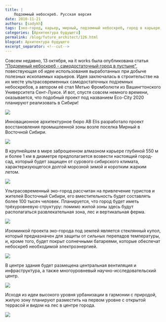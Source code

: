 ```yaml
---
title: |
    Подземный небоскреб. Русская версия
date: 2010-11-21
authors: [sadykh]
tags: [эко-город, карьер, мирный, подземный небоскреб, город в карьере, eco-city 2020, ab elis, восточная сибирь, город-сад]
categories: [Архитектура будущего]
permalink: /blog/future_architect/126.html
blogcat: Архитектура будущего
excerpt_separator: <!--cut-->
---
```


Совсем недавно, 13 октября, на it works была опубликована статья [ "Подземный небоскреб - самодостаточный город в пустыне"](http://itw66.ru/blog/future_architect/73.html), повествующая об идее использования выработанных при добыче полезных ископаемых карьеров. Идея заключалась в строительстве на их месте ультрасовременных самодостаточных подземных небоскребов, а автором её стал Метью Фромболюти из Вашингтонского Университета Сент-Луисе. И вот, спустя совсем немного времени, оказывается, что подобный проект под названием Eco-City 2020 планируют реализовать в Сибири!


![](http://itw66.ru/uploads/images/00/00/05/2010/11/21/4b7017.png)



<!--cut-->


Инновационное архитектурное бюро AB Elis разработало проект восстановления промышленной зоны возле поселка Мирный в Восточной Сибири. 


![](http://itw66.ru/uploads/images/00/00/05/2010/11/21/5babd5.jpg)


В крупнейшем в мире заброшенном алмазном карьере глубиной 550 м и более 1 км в диаметре предполагается возвести настоящий город-сад, который будет защищен от сурового сибирского климата, характеризующегося долгой морозной зимой и коротким жарким летом. 


![](http://itw66.ru/uploads/images/00/00/05/2010/11/21/9643bd.jpg)


Ультрасовременный эко-город рассчитан на привлечение туристов и жителей Восточный Сибири, его вместительность будет составлять более 100 тысяч человек. Планируется, что город будет иметь трёхуровневую структуру: помимо жилой зоны здесь будут располагаться развлекательная зона, лес и вертикальная ферма.


![](http://itw66.ru/uploads/images/00/00/05/2010/11/21/4d8754.jpg)


Изюминкой проекта эко-города под землей является стеклянный купол, который предназначен для защиты от сильных перепадов температуры, и, кроме того, будет покрыт солнечными батареями, которые обеспечат небоскреб необходимой электроэнергией.


![](http://itw66.ru/uploads/images/00/00/05/2010/11/21/3c599f.jpg)


В центре здания будет размещена центральная вентиляция и инфраструктура, а также многоуровневый научно-исследовательский центр. 


![](http://itw66.ru/uploads/images/00/00/05/2010/11/21/0cef20.jpg)


Исходя из идеи высокого уровня урбанизации в гармонии с природой, жилую зону планируют разместить на первом уровне с открытой террасой и видом на лес в центре города.


![](http://itw66.ru/uploads/images/00/00/05/2010/11/21/a14710.jpg)

